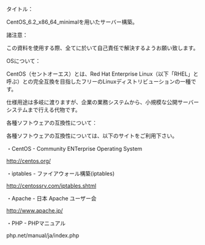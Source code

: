 タイトル：

CentOS_6.2_x86_64_minimalを用いたサーバー構築。

諸注意：

この資料を使用する際、全てに於いて自己責任で解決するようお願い致します。

OSについて：

CentOS（セントオーエス）とは、Red Hat Enterprise Linux（以下「RHEL」と呼ぶ）との完全互換を目指したフリーのLinuxディストリビューションの一種です。

仕様用途は多岐に渡りますが、企業の業務システムから、小規模な公開サーバーシステムまで行える代物です。

各種ソフトウェアの互換性について：

各種ソフトウェアの互換性については、以下のサイトをご利用下さい。

・CentOS - Community ENTerprise Operating System

http://centos.org/

・iptables - ファイアウォール構築(iptables)

http://centossrv.com/iptables.shtml

・Apache - 日本 Apache ユーザー会

http://www.apache.jp/

・PHP - PHPマニュアル

php.net/manual/ja/index.php

